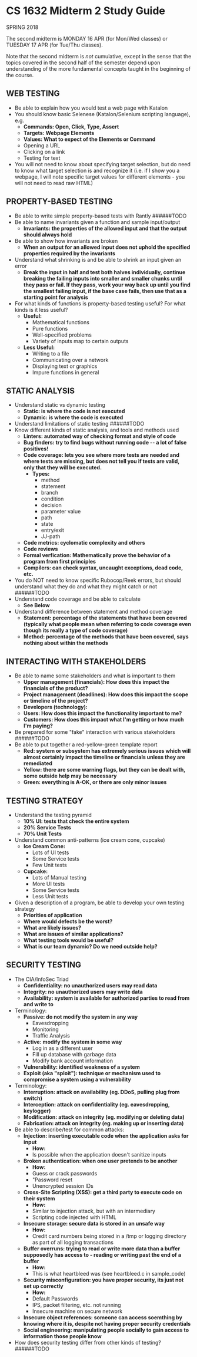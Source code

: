 # CS 1632 Midterm 2 Study Guide
SPRING 2018

The second midterm is MONDAY 16 APR (for Mon/Wed classes) or TUESDAY 17 APR (for Tue/Thu classes).

Note that the second midterm is _not_ cumulative, except in the sense that the topics covered in the second half of the semester depend upon understanding of the more fundamental concepts taught in the beginning of the course.

## WEB TESTING
* Be able to explain how you would test a web page with Katalon
* You should know basic Selenese (Katalon/Selenium scripting language), e.g.
	* **Commands: Open, Click, Type, Assert**
	* **Targets: Webpage Elements**
	* **Values: What to expect of the Elements or Command**
	* Opening a URL
	* Clicking on a link
	* Testing for text
* You will not need to know about specifying target selection, but do need to know what target selection is and recognize it (i.e. if I show you a webpage, I will note specific target values for different elements - you will not need to read raw HTML)
  
## PROPERTY-BASED TESTING
* Be able to write simple property-based tests with Rantly
	######TODO
* Be able to name invariants given a function and sample input/output
	* **Invariants: the properties of the allowed input and that the output should always hold**
* Be able to show how invariants are broken
	* **When an output for an allowed input does not uphold the specified properties required by the invariants**
* Understand what shrinking is and be able to shrink an input given an error
	* **Break the input in half and test both halves individually, continue breaking the failing inputs into smaller and smaller chunks until they pass or fail. If they pass, work your way back up until you find the smallest failing input, if the base case fails, then use that as a starting point for analysis**
* For what kinds of functions is property-based testing useful?  For what kinds is it less useful?
	* **Useful:**
		* Mathematical functions
		* Pure functions
		* Well-specified problems
		* Variety of inputs map to certain outputs
	* **Less Useful:**
		* Writing to a file
		* Communicating over a network
		* Displaying text or graphics
		* Impure functions in general

## STATIC ANALYSIS
* Understand static vs dynamic testing 
	* **Static: is where the code is not executed**
	* **Dynamic: is where the code is executed**
* Understand limitations of static testing
	######TODO
* Know different kinds of static analysis, and tools and methods used 
	* **Linters: automated way of checking format and style of code**
	* **Bug finders: try to find bugs without running code -- a lot of false positives!**
	* **Code coverage: lets you see where more tests are needed and where tests are missing, but does not tell you if tests are valid, only that they will be executed.**
		* **Types:**
			* method
			* statement
			* branch
			* condition
			* decision
			* parameter value
			* path
			* state
			* entry/exit
			* JJ-path
	* **Code metrics: cyclomatic complexity and others**
	* **Code reviews**
	* **Formal verfication: Mathematically prove the behavior of a program from first principles**
	* **Compilers: can check syntax, uncaught exceptions, dead code, etc.**
* You do NOT need to know specific Rubocop/Reek errors, but should understand what they do and what they might catch or not
	######TODO
* Understand code coverage and be able to calculate
	* **See Below**
* Understand difference between statement and method coverage
	* **Statement: percentage of the statements that have been covered (typically what people mean when referring to code coverage even though its really a type of code coverage)**
	* **Method: percentage of the methods that have been covered, says nothing about within the methods** 

## INTERACTING WITH STAKEHOLDERS
* Be able to name some stakeholders and what is important to them
	* **Upper management (financials): How does this impact the financials of the product?**
	* **Project management (deadlines): How does this impact the scope or timeline of the project?**
	* **Developers (technology):**
	* **Users: How does this impact the functionality important to me?**
	* **Customers: How does this impact what I'm getting or how much I'm paying?**
* Be prepared for some "fake" interaction with various stakeholders
	######TODO
* Be able to put together a red-yellow-green template report
	* **Red: system or subsystem has extremely serious issues which will almost certainly impact the timeline or financials unless they are remediated**
	* **Yellow: there are some warning flags, but they can be dealt with, some outside help may be necessary**
	* **Green: everything is A-OK, or there are only minor issues**

## TESTING STRATEGY
* Understand the testing pyramid
	* **10% UI: tests that check the entire system**
	* **20% Service Tests**
	* **70% Unit Tests**
* Understand common anti-patterns (ice cream cone, cupcake)
	* **Ice Cream Cone:**
		* Lots of UI tests
		* Some Service tests
		* Few Unit tests
	* **Cupcake:**
		* Lots of Manual testing
		* More UI tests
		* Some Service tests
		* Less Unit tests
* Given a description of a program, be able to develop your own testing strategy
	* **Priorities of application**
	* **Where would defects be the worst?**
	* **What are likely issues?**
	* **What are issues of similar applications?**
	* **What testing tools would be useful?**
	* **What is our team dynamic? Do we need outside help?**

## SECURITY TESTING
* The CIA/InfoSec Triad
	* **Confidentiality: no unauthorized users may read data**
	* **Integrity: no unauthorized users may write data**
	* **Availability: system is available for authorized parties to read from and write to**
* Terminology: 
	* **Passive: do not modify the system in any way**
		* Eavesdropping
		* Monitoring
		* Traffic Analysis
	* **Active: modify the system in some way**
		* Log in as a different user
		* Fill up database with garbage data
		* Modify bank account information
	* **Vulnerability: identified weakness of a system**
	* **Exploit (aka "sploit"): technique or mechanism used to compromise a system using a vulnerability**
* Terminology: 
	* **Interruption: attack on availability (eg. DDoS, pulling plug from switch)**
	* **Interception: attack on confidentiality (eg. eavesdropping, keylogger)**
	* **Modification: attack on integrity (eg. modifying or deleting data)**
	* **Fabrication: attack on integrity (eg. making up or inserting data)**
* Be able to describe/test for common attacks: 
	* **Injection: inserting executable code when the application asks for input**
		* **How:**
		* Is possible when the application doesn't sanitize inputs
	* **Broken authentication: when one user pretends to be another**
		* **How:**
		* Guess or crack passwords
		* "Password reset
		* Unencrypted session IDs
	* **Cross-Site Scripting (XSS): get a third party to execute code on their system**
		* **How:**
		* Similar to injection attack, but with an intermediary
		* Scripting code injected with HTML
	* **Insecure storage: secure data is stored in an unsafe way**
		* **How:**
		* Credit card numbers being stored in a /tmp or logging directory as part of all logging transactions
	* **Buffer overruns: trying to read or write more data than a buffer supposedly has access to - reading or writing past the end of a buffer**
		* **How:**
		* This is what heartbleed was (see heartbleed.c in sample_code)
	* **Security misconfiguration: you have proper security, its just not set up correctly**
		* **How:**
		* Default Passwords
		* IPS, packet filtering, etc. not running
		* Insecure machine on secure network
	* **Insecure object references: someone can access soemthing by knowing where it is, despite not having proper security credentials**
	* **Social engineering: manipulating people socially to gain access to information those people know**
* How does security testing differ from other kinds of testing?
	######TODO
